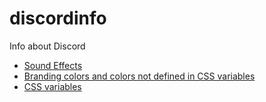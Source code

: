# discordinfo
Info about Discord

- [Sound Effects](./sfx.md)
- [Branding colors and colors not defined in CSS variables](./colors.md)
- [CSS variables](./cssvars.md)
